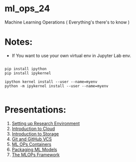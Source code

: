 # ml_ops_24

Machine Learning Operations ( Everything's there's to know ) 

# Notes: 

- If You want to use your own virtual env in 
    Jupyter Lab env. 

```

pip install ipython
pip install ipykernel

ipython kernel install --user --name=myenv
python -m ipykernel install --user --name=myenv


``` 


# Presentations: 

1. [Setting up Research Environment](presentations/Research-Env-Setup.pdf) 
2. [Introduction to Cloud](presentations/Introduction-To-Cloud.pdf)
3. [Introduction to Storage](presentations/Intro-To-Storage.pdf)
4. [Git and GitHub VCS](presentations/Git-And-Github-VCS.pdf)
5. [ML OPs Containers](presentations/MLOPS-Containers.pdf)
6. [Packaging ML Models](presentations/Packaging-ML-Models.pdf) 
7. [The MLOPs Framework](presentations/The-ML-OPS-Framework.pdf) 


